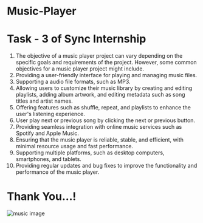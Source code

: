 # Music-Player
# Task - 3 of Sync Internship
1. The objective of a music player project can vary depending on the specific goals and requirements of the project. However, some common objectives for a music player      project might include.
2. Providing a user-friendly interface for playing and managing music files.
3. Supporting a audio file formats, such as MP3.
4. Allowing users to customize their music library by creating and editing playlists, adding album artwork, and editing metadata such as song titles and artist names.
5. Offering features such as shuffle, repeat, and playlists to enhance the user's listening experience.
6. User play next or previous song by clicking the next or previous button.
7. Providing seamless integration with online music services such as Spotify and Apple Music.
8. Ensuring that the music player is reliable, stable, and efficient, with minimal resource usage and fast performance.
9. Supporting multiple platforms, such as desktop computers, smartphones, and tablets.
10. Providing regular updates and bug fixes to improve the functionality and performance of the music player.
# Thank You...!

![music image](https://github.com/Mohd1999-collb/Music-Player/assets/96992202/7ef8dd6a-c087-408e-ad02-c3d30d18a48f)
